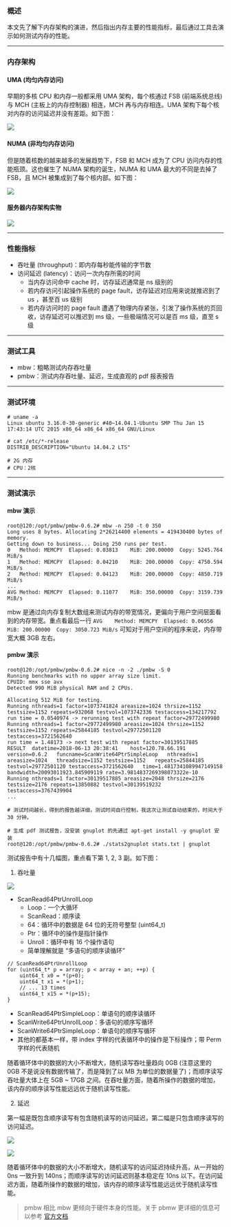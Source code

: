 ### 概述

本文先了解下内存架构的演进，然后指出内存主要的性能指标，最后通过工具去演示如何测试内存的性能。

---

### 内存架构

#### UMA (均匀内存访问)

早期的多核 CPU 和内存一般都采用 UMA 架构，每个核通过 FSB (前端系统总线) 与 MCH (主板上的内存控制器) 相连，MCH 再与内存相连。UMA 架构下每个核对内存的访问延迟并没有差距。如下图：

![](https://raw.githubusercontent.com/hsxhr-10/picture/master/内存uma.png)

#### NUMA (非均匀内存访问)

但是随着核数的越来越多的发展趋势下，FSB 和 MCH 成为了 CPU 访问内存的性能瓶颈。这也催生了 NUMA 架构的诞生，NUMA 和 UMA 最大的不同是去掉了 FSB，且 MCH 被集成到了每个核内部。如下图：

![](https://raw.githubusercontent.com/hsxhr-10/picture/master/内存numa.png)

#### 服务器内存架构实物

![](https://raw.githubusercontent.com/hsxhr-10/picture/master/服务器内存实物.png)

---

### 性能指标

- 吞吐量 (throughput)：即内存每秒能传输的字节数
- 访问延迟 (latency)：访问一次内存所需的时间
  - 当内存访问命中 cache 时，访存延迟通常是 ns 级别的
  - 若内存访问引起操作系统的 page fault，访存延迟对应用来说就推迟到了 us ，甚至百 us 级别
  - 若内存访问时的 page fault 遭遇了物理内存紧张，引发了操作系统的页回收，访存延迟可以推迟到 ms 级，一些极端情况可以是百 ms 级，直至 s 级

---

### 测试工具

- mbw：粗略测试内存吞吐量
- pmbw：测试内存吞吐量、延迟，生成直观的 pdf 报表报告

---

### 测试环境

```
# uname -a
Linux ubuntu 3.16.0-30-generic #40~14.04.1-Ubuntu SMP Thu Jan 15 17:43:14 UTC 2015 x86_64 x86_64 x86_64 GNU/Linux

# cat /etc/*-release
DISTRIB_DESCRIPTION="Ubuntu 14.04.2 LTS"

# 2G 内存
# CPU：2核
```

---

### 测试演示

#### mbw 演示

```
root@120:/opt/pmbw/pmbw-0.6.2# mbw -n 250 -t 0 350
Long uses 8 bytes. Allocating 2*26214400 elements = 419430400 bytes of memory.
Getting down to business... Doing 250 runs per test.
0	Method: MEMCPY	Elapsed: 0.03813	MiB: 200.00000	Copy: 5245.764 MiB/s
1	Method: MEMCPY	Elapsed: 0.04210	MiB: 200.00000	Copy: 4750.594 MiB/s
2	Method: MEMCPY	Elapsed: 0.04123	MiB: 200.00000	Copy: 4850.719 MiB/s
...
AVG	Method: MEMCPY	Elapsed: 0.11077	MiB: 350.00000	Copy: 3159.739 MiB/s
```

mbw 是通过向内存复制大数组来测试内存的带宽情况，更偏向于用户空间层面看到的内存带宽。重点看最后一行 `AVG	Method: MEMCPY	Elapsed: 0.06556	MiB: 200.00000	Copy: 3050.723 MiB/s` 可知对于用户空间的程序来说，内存带宽大概 3GB 左右。

#### pmbw 演示

```
root@120:/opt/pmbw/pmbw-0.6.2# nice -n -2 ./pmbw -S 0
Running benchmarks with no upper array size limit.
CPUID: mmx sse avx
Detected 990 MiB physical RAM and 2 CPUs. 

Allocating 512 MiB for testing.
Running nthreads=1 factor=1073741824 areasize=1024 thrsize=1152 testsize=1152 repeats=932068 testvol=1073742336 testaccess=134217792
run time = 0.0540974 -> rerunning test with repeat factor=29772499980
Running nthreads=1 factor=29772499980 areasize=1024 thrsize=1152 testsize=1152 repeats=25844185 testvol=29772501120 testaccess=3721562640
run time = 1.48173 -> next test with repeat factor=30139517885
RESULT	datetime=2018-06-13 20:38:41	host=120.78.66.191	version=0.6.2	funcname=ScanWrite64PtrSimpleLoop	nthreads=1	areasize=1024	threadsize=1152	testsize=1152	repeats=25844185	testvol=29772501120	testaccess=3721562640	time=1.4817341089947149158	bandwidth=20093011923.845909119	rate=3.9814837269398073322e-10
Running nthreads=1 factor=30139517885 areasize=2048 thrsize=2176 testsize=2176 repeats=13850882 testvol=30139519232 testaccess=3767439904
...

# 测试时间越长，得到的报告越详细，测试时间自行控制，我这次让测试自动结束的，时间大于 30 分钟。

# 生成 pdf 测试报告，没安装 gnuplot 的先通过 apt-get install -y gnuplot 安装
root@120:/opt/pmbw/pmbw-0.6.2# ./stats2gnuplot stats.txt | gnuplot
```

测试报告中有十几幅图，重点看下第 1, 2, 3 副。如下图：

1. 吞吐量

![](https://raw.githubusercontent.com/hsxhr-10/picture/master/pmbw吞吐量.png)

- ScanRead64PtrUnrollLoop
  - Loop：一个大循环
  - ScanRead：顺序读
  - 64：循环中的数据是 64 位的无符号整型 (uint64_t)
  - Ptr：循环中的操作是指针操作
  - Unroll：循环中有 16 个操作语句
  - 简单理解就是 “多语句的顺序读循环”
```
// ScanRead64PtrUnrollLoop
for (uint64_t* p = array; p < array + an; ++p) {
    uint64_t x0 = *(p+0);
    uint64_t x1 = *(p+1);
    // ... 13 times
    uint64_t x15 = *(p+15);
}
```

- ScanRead64PtrSimpleLoop：单语句的顺序读循环
- ScanWrite64PtrUnrollLoop：多语句的顺序写循环
- ScanWrite64PtrSimpleLoop：单语句的顺序写循环
- 其他的都基本一样，带 index 字样的代表循环中的操作是下标操作；带 Perm 字样的代表随机

随着循环体中的数据的大小不断增大，随机读写吞吐量趋向 0GB (注意这里的 0GB 不是说没有数据传输了，而是降到了以 MB 为单位的数据量了)；而顺序读写吞吐量大体上在 5GB ~ 17GB 之间。在吞吐量方面，随着所操作的数据的增加，该内存的顺序读写性能远远优于随机读写性能。

2. 延迟

第一幅是既包含顺序读写有包含随机读写的访问延迟，第二幅是只包含顺序读写的访问延迟。

![](https://raw.githubusercontent.com/hsxhr-10/picture/master/pmbw延迟.png)

![](https://raw.githubusercontent.com/hsxhr-10/picture/master/pmbw排除随机读写延迟.png)

随着循环体中的数据的大小不断增大，随机读写的访问延迟持续升高，从一开始的 0ns 一致升到 140ns；而顺序读写的访问延迟则基本稳定在 10ns 以下。在访问延迟方面，随着所操作的数据的增加，该内存的顺序读写性能远远优于随机读写性能。

> pmbw 相比 mbw 更倾向于硬件本身的性能。关于 pbmw 更详细的信息可以参考 [官方文档](https://panthema.net/2013/pmbw/)
